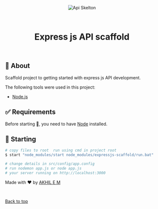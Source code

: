 <div align="center" id="top"> 
  <img src="./.github/app.gif" alt="Api Skelton" />

  &#xa0;
</div>

<h1 align="center">Express js API scaffold</h1>


<br>

## :dart: About ##

Scaffold project to getting started with express js API development.

The following tools were used in this project:

- [Node.js](https://nodejs.org/en/)

## :white_check_mark: Requirements ##

Before starting :checkered_flag:, you need to have [Node](https://nodejs.org/en) installed.

## :checkered_flag: Starting ##

```bash
# copy files to root  run using cmd in project root
$ start "node_modules/start node_modules/expressjs-scaffold/run.bat"

# change details in src/config/app.config
# run nodemon app.js or node app.js
# your server running on http://localhost:3000

```

Made with :heart: by <a href="https://github.com/Akhil-EM" target="_blank">AKHIL E M</a>

&#xa0;

<a href="#top">Back to top</a>
